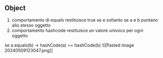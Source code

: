 ## Object
1. comportamento di equals
	restituisce true se e soltanto se a e b puntano allo stesso oggetto
2. comportamento hashcode
	restituisce un valore univoco per ogni oggetto

se a.equals(b) → hashCode(a) == hashCode(b)
![[Pasted image 20240509123047.png]]

